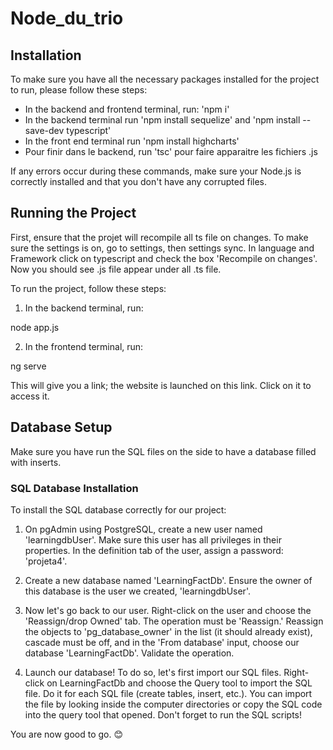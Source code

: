 # Node_du_trio

## Installation

To make sure you have all the necessary packages installed for the project to run, please follow these steps:

- In the backend and frontend terminal, run: 'npm i'
- In the backend terminal run 'npm install sequelize' and 'npm install --save-dev typescript'
- In the front end terminal run 'npm install highcharts'
- Pour finir dans le backend, run 'tsc' pour faire apparaitre les fichiers .js

If any errors occur during these commands, make sure your Node.js is correctly installed and that you don't have any corrupted files.

## Running the Project

First, ensure that the projet will recompile all ts file on changes. To make sure the settings is on, go to settings, 
then settings sync. In language and Framework click on typescript and check the box 'Recompile on changes'.
Now you should see .js file appear under all .ts file. 

To run the project, follow these steps:

1. In the backend terminal, run:

node app.js

2. In the frontend terminal, run:

ng serve

This will give you a link; the website is launched on this link. Click on it to access it.

## Database Setup

Make sure you have run the SQL files on the side to have a database filled with inserts.

### SQL Database Installation

To install the SQL database correctly for our project:

1. On pgAdmin using PostgreSQL, create a new user named 'learningdbUser'. Make sure this user has all privileges in their properties. In the definition tab of the user, assign a password: 'projeta4'.

2. Create a new database named 'LearningFactDb'. Ensure the owner of this database is the user we created, 'learningdbUser'.

3. Now let's go back to our user. Right-click on the user and choose the 'Reassign/drop Owned' tab. The operation must be 'Reassign.' Reassign the objects to 'pg_database_owner' in the list (it should already exist), cascade must be off, and in the 'From database' input, choose our database 'LearningFactDb'. Validate the operation.

4. Launch our database! To do so, let's first import our SQL files. Right-click on LearningFactDb and choose the Query tool to import the SQL file. Do it for each SQL file (create tables, insert, etc.). You can import the file by looking inside the computer directories or copy the SQL code into the query tool that opened. Don't forget to run the SQL scripts!

You are now good to go. 😊

